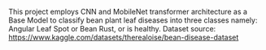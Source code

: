 This project employs CNN and MobileNet transformer architecture as a Base Model to classify bean plant leaf diseases into three classes namely: Angular Leaf Spot or Bean Rust, or is healthy.
Dataset source: https://www.kaggle.com/datasets/therealoise/bean-disease-dataset
